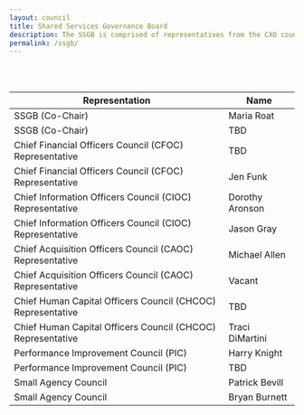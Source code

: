 ```yaml
---
layout: council
title: Shared Services Governance Board
description: The SSGB is comprised of representatives from the CXO councils and is responsible for making recommendations to Office of Management and Budget (OMB) on potential sharing opportunities and for advising on the implementation of the designated activities. The SSGB will also serve as the escalation point for the BSC to resolve inconsistencies in the creation of business and data standards or to suggest possible resolutions for OMB policy officials. Membership includes executives from across the Federal enterprise to provide a broad perspective on opportunities, concerns, and policies related to shared services.
permalink: /ssgb/
---
```

<br>
<br>

| Representation     | Name           |
| ------------- |-------------|
| SSGB (Co-Chair)    | Maria Roat |
| SSGB (Co-Chair) | TBD   |  
| Chief Financial Officers Council (CFOC) Representative     |  TBD      |
| Chief Financial Officers Council (CFOC) Representative | Jen Funk |  
| Chief Information Officers Council (CIOC) Representative  | Dorothy Aronson      |  
| Chief Information Officers Council (CIOC) Representative  | Jason Gray      |  
| Chief Acquisition Officers Council (CAOC) Representative  | Michael Allen       |  
| Chief Acquisition Officers Council (CAOC) Representative  | Vacant     |  
| Chief Human Capital Officers Council (CHCOC) Representative    | TBD   |  
| Chief Human Capital Officers Council (CHCOC) Representative    | Traci DiMartini       |  
| Performance Improvement Council (PIC) | Harry Knight      |
| Performance Improvement Council (PIC) | TBD    |  
| Small Agency Council | Patrick Bevill    |  
| Small Agency Council | Bryan Burnett    |  
